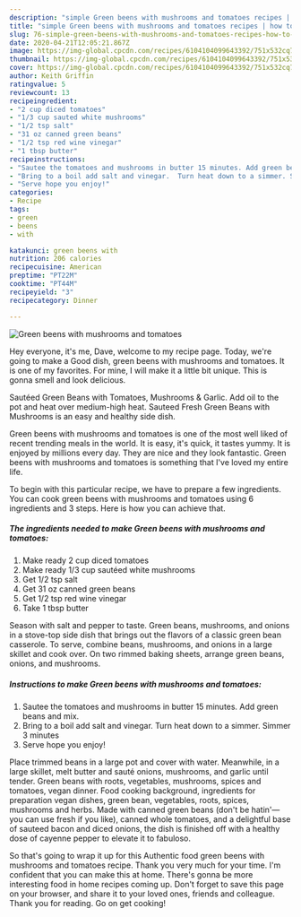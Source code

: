```yaml
---
description: "simple Green beens with mushrooms and tomatoes recipes | how to cook Green beens with mushrooms and tomatoes"
title: "simple Green beens with mushrooms and tomatoes recipes | how to cook Green beens with mushrooms and tomatoes"
slug: 76-simple-green-beens-with-mushrooms-and-tomatoes-recipes-how-to-cook-green-beens-with-mushrooms-and-tomatoes
date: 2020-04-21T12:05:21.867Z
image: https://img-global.cpcdn.com/recipes/6104104099643392/751x532cq70/green-beens-with-mushrooms-and-tomatoes-recipe-main-photo.jpg
thumbnail: https://img-global.cpcdn.com/recipes/6104104099643392/751x532cq70/green-beens-with-mushrooms-and-tomatoes-recipe-main-photo.jpg
cover: https://img-global.cpcdn.com/recipes/6104104099643392/751x532cq70/green-beens-with-mushrooms-and-tomatoes-recipe-main-photo.jpg
author: Keith Griffin
ratingvalue: 5
reviewcount: 13
recipeingredient:
- "2 cup diced tomatoes"
- "1/3 cup sauted white mushrooms"
- "1/2 tsp salt"
- "31 oz canned green beans"
- "1/2 tsp red wine vinegar"
- "1 tbsp butter"
recipeinstructions:
- "Sautee the tomatoes and mushrooms in butter 15 minutes. Add green beans and mix."
- "Bring to a boil add salt and vinegar.  Turn heat down to a simmer. Simmer 3 minutes"
- "Serve hope you enjoy!"
categories:
- Recipe
tags:
- green
- beens
- with

katakunci: green beens with 
nutrition: 206 calories
recipecuisine: American
preptime: "PT22M"
cooktime: "PT44M"
recipeyield: "3"
recipecategory: Dinner

---
```



![Green beens with mushrooms and tomatoes](https://img-global.cpcdn.com/recipes/6104104099643392/751x532cq70/green-beens-with-mushrooms-and-tomatoes-recipe-main-photo.jpg)

Hey everyone, it's me, Dave, welcome to my recipe page. Today, we're going to make a Good dish, green beens with mushrooms and tomatoes. It is one of my favorites. For mine, I will make it a little bit unique. This is gonna smell and look delicious.

Sautéed Green Beans with Tomatoes, Mushrooms &amp; Garlic. Add oil to the pot and heat over medium-high heat. Sauteed Fresh Green Beans with Mushrooms is an easy and healthy side dish.

Green beens with mushrooms and tomatoes is one of the most well liked of recent trending meals in the world. It is easy, it's quick, it tastes yummy. It is enjoyed by millions every day. They are nice and they look fantastic. Green beens with mushrooms and tomatoes is something that I've loved my entire life.


To begin with this particular recipe, we have to prepare a few ingredients. You can cook green beens with mushrooms and tomatoes using 6 ingredients and 3 steps. Here is how you can achieve that.

<!--inarticleads1-->

##### The ingredients needed to make Green beens with mushrooms and tomatoes:

1. Make ready 2 cup diced tomatoes
1. Make ready 1/3 cup sautéed white mushrooms
1. Get 1/2 tsp salt
1. Get 31 oz canned green beans
1. Get 1/2 tsp red wine vinegar
1. Take 1 tbsp butter


Season with salt and pepper to taste. Green beans, mushrooms, and onions in a stove-top side dish that brings out the flavors of a classic green bean casserole. To serve, combine beans, mushrooms, and onions in a large skillet and cook over. On two rimmed baking sheets, arrange green beans, onions, and mushrooms. 

<!--inarticleads2-->

##### Instructions to make Green beens with mushrooms and tomatoes:

1. Sautee the tomatoes and mushrooms in butter 15 minutes. Add green beans and mix.
1. Bring to a boil add salt and vinegar.  Turn heat down to a simmer. Simmer 3 minutes
1. Serve hope you enjoy!


Place trimmed beans in a large pot and cover with water. Meanwhile, in a large skillet, melt butter and sauté onions, mushrooms, and garlic until tender. Green beans with roots, vegetables, mushrooms, spices and tomatoes, vegan dinner. Food cooking background, ingredients for preparation vegan dishes, green bean, vegetables, roots, spices, mushrooms and herbs. Made with canned green beans (don&#39;t be hatin&#39;—you can use fresh if you like), canned whole tomatoes, and a delightful base of sauteed bacon and diced onions, the dish is finished off with a healthy dose of cayenne pepper to elevate it to fabuloso. 

So that's going to wrap it up for this Authentic food green beens with mushrooms and tomatoes recipe. Thank you very much for your time. I'm confident that you can make this at home. There's gonna be more interesting food in home recipes coming up. Don't forget to save this page on your browser, and share it to your loved ones, friends and colleague. Thank you for reading. Go on get cooking!

